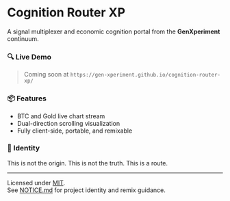 # Cognition Router XP

A signal multiplexer and economic cognition portal from the **GenXperiment** continuum.

### 🔍 Live Demo
> Coming soon at `https://gen-xperiment.github.io/cognition-router-xp/`

### 📦 Features
- BTC and Gold live chart stream
- Dual-direction scrolling visualization
- Fully client-side, portable, and remixable

### 🧬 Identity
This is not the origin.
This is not the truth.
This is a route.

---

Licensed under [MIT](LICENSE).  
See [NOTICE.md](NOTICE.md) for project identity and remix guidance.

